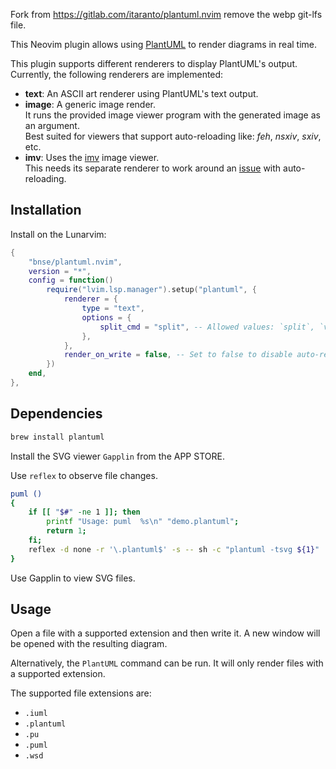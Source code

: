 <!-- # plantuml.nvim -->
Fork from https://gitlab.com/itaranto/plantuml.nvim
remove the webp git-lfs file.

This Neovim plugin allows using [PlantUML](https://plantuml.com/) to render diagrams in real time.


This plugin supports different renderers to display PlantUML's output. Currently,
the following renderers are implemented:
- **text**: An ASCII art renderer using PlantUML's text output.
- **image**: A generic image render.  
  It runs the provided image viewer program with the generated image as an argument.  
  Best suited for viewers that support auto-reloading like: *feh*, *nsxiv*, *sxiv*, etc.
- **imv**: Uses the [imv](https://sr.ht/~exec64/imv/) image viewer.  
  This needs its separate renderer to work around an [issue](https://todo.sr.ht/~exec64/imv/45) with
  auto-reloading.

## Installation

Install on the Lunarvim:

```lua
{
    "bnse/plantuml.nvim",
    version = "*",
    config = function()
        require("lvim.lsp.manager").setup("plantuml", {
            renderer = {
                type = "text",
                options = {
                    split_cmd = "split", -- Allowed values: `split`, `vsplit`.
                },
            },
            render_on_write = false, -- Set to false to disable auto-rendering.
        })
    end,
},
```

## Dependencies

```sh
brew install plantuml
```

Install the SVG viewer `Gapplin` from the APP STORE.


Use `reflex` to observe file changes.

```bash
puml () 
{ 
    if [[ "$#" -ne 1 ]]; then
        printf "Usage: puml  %s\n" "demo.plantuml";
        return 1;
    fi;
    reflex -d none -r '\.plantuml$' -s -- sh -c "plantuml -tsvg ${1}"
}
```

Use Gapplin to view SVG files.

## Usage

Open a file with a supported extension and then write it. A new window will be opened
with the resulting diagram.

Alternatively, the `PlantUML` command can be run. It will only render files with a supported
extension.

The supported file extensions are:

- `.iuml`
- `.plantuml`
- `.pu`
- `.puml`
- `.wsd`

